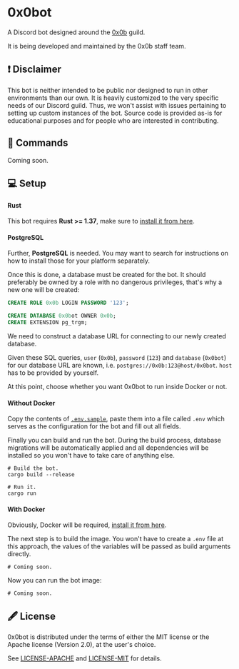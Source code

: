 # 0x0bot

A Discord bot designed around the [0x0b](https://discord.gg/Bqnc2cq) guild.

It is being developed and maintained by the 0x0b staff team.

## ❗ Disclaimer

This bot is neither intended to be public nor designed to run in other environments
than our own. It is heavily customized to the very specific needs of our Discord
guild. Thus, we won't assist with issues pertaining to setting up custom instances
of the bot. Source code is provided as-is for educational purposes and for people
who are interested in contributing.

## 📘 Commands

Coming soon.

## 💻 Setup

#### Rust

This bot requires **Rust >= 1.37**, make sure to
[install it from here](https://www.rust-lang.org/tools/install).

#### PostgreSQL

Further, **PostgreSQL** is needed. You may want to search for
instructions on how to install those for your platform separately.

Once this is done, a database must be created for the bot. It should preferably be
owned by a role with no dangerous privileges, that's why a new one will be created:

```sql
CREATE ROLE 0x0b LOGIN PASSWORD '123';

CREATE DATABASE 0x0bot OWNER 0x0b;
CREATE EXTENSION pg_trgm;
```

We need to construct a database URL for connecting to our newly created database.

Given these SQL queries, `user` (`0x0b`), `password` (`123`) and `database` (`0x0bot`)
for our database URL are known, i.e. `postgres://0x0b:123@host/0x0bot`. `host` has to
be provided by yourself.

At this point, choose whether you want 0x0bot to run inside Docker or not.

#### Without Docker

Copy the contents of [`.env.sample`](./.env.sample), paste them into a file
called `.env` which serves as the configuration for the bot and fill out all fields.

Finally you can build and run the bot. During the build process, database migrations
will be automatically applied and all dependencies will be installed so you won't have
to take care of anything else.

```shell script
# Build the bot.
cargo build --release

# Run it.
cargo run
```

#### With Docker

Obviously, Docker will be required,
[install it from here](https://docs.docker.com/v17.12/install/).

The next step is to build the image. You won't have to create a `.env`
file at this approach, the values of the variables will be passed as
build arguments directly.

```shell script
# Coming soon.
```

Now you can run the bot image:

```shell script
# Coming soon.
```

## 🖋 License

0x0bot is distributed under the terms of either the MIT license or the Apache
license (Version 2.0), at the user's choice.

See [LICENSE-APACHE](./LICENSE-APACHE) and [LICENSE-MIT](./LICENSE-MIT) for details.
